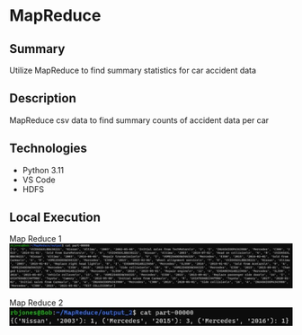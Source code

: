 # MapReduce

## Summary
Utilize MapReduce to find summary statistics for car accident data

## Description
MapReduce csv data to find summary counts of accident data per car 

## Technologies
- Python 3.11
- VS Code
- HDFS

## Local Execution
Map Reduce 1
![Alt Text](screenshots/output_1.JPG?raw=true "map 1")

Map Reduce 2
![Alt Text](screenshots/output_2.JPG?raw=true "reduce 1")

